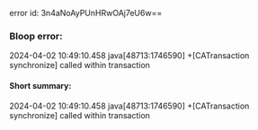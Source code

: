 error id: 3n4aNoAyPUnHRwOAj7eU6w==
### Bloop error:

2024-04-02 10:49:10.458 java[48713:1746590] +[CATransaction synchronize] called within transaction
#### Short summary: 

2024-04-02 10:49:10.458 java[48713:1746590] +[CATransaction synchronize] called within transaction